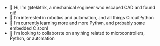 - 👋 Hi, I’m @tekktrik, a mechanical engineer who escaped CAD and found git!
- 👀 I’m interested in robotics and automation, and all things CircuitPython
- 🌱 I’m currently learning more and more Python, and probably some embedded C soon!
- 💞️ I’m looking to collaborate on anything related to microcontrollers, Python, or automation

<!---
tekktrik/tekktrik is a ✨ special ✨ repository because its `README.md` (this file) appears on your GitHub profile.
You can click the Preview link to take a look at your changes.
--->
